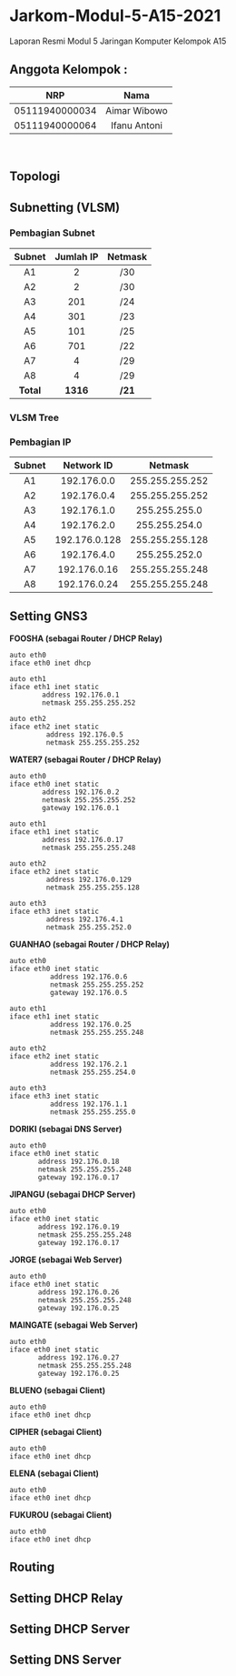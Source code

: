 # Jarkom-Modul-5-A15-2021

Laporan Resmi Modul 5 Jaringan Komputer Kelompok A15

## Anggota Kelompok :

|      NRP       |     Nama     |
| :------------: | :----------: |
| 05111940000034 | Aimar Wibowo |
| 05111940000064 | Ifanu Antoni |

&nbsp;

## Topologi

## Subnetting (VLSM)

### Pembagian Subnet

|      Subnet       |     Jumlah IP     |     Netmask     |
|  :--------------: | :--------------:  | :--------------:|
|A1|2|/30|
|A2|2|/30|
|A3|201|/24|
|A4|301|/23|
|A5|101|/25|
|A6|701|/22|
|A7|4|/29|
|A8|4|/29|
|**Total**|**1316**|**/21**|

### VLSM Tree

### Pembagian IP

|      Subnet       |     Network ID    |     Netmask     |
|  :--------------: | :--------------:  | :--------------:|
|A1|192.176.0.0|255.255.255.252|
|A2|192.176.0.4|255.255.255.252|
|A3|192.176.1.0|255.255.255.0|
|A4|192.176.2.0|255.255.254.0|
|A5|192.176.0.128|255.255.255.128|
|A6|192.176.4.0|255.255.252.0|
|A7|192.176.0.16|255.255.255.248|
|A8|192.176.0.24|255.255.255.248|

## Setting GNS3

**FOOSHA (sebagai Router / DHCP Relay)**

```
auto eth0
iface eth0 inet dhcp

auto eth1
iface eth1 inet static
        address 192.176.0.1
        netmask 255.255.255.252

auto eth2
iface eth2 inet static
         address 192.176.0.5
         netmask 255.255.255.252
```

**WATER7 (sebagai Router / DHCP Relay)**

```
auto eth0
iface eth0 inet static
        address 192.176.0.2
        netmask 255.255.255.252
        gateway 192.176.0.1

auto eth1
iface eth1 inet static
        address 192.176.0.17
        netmask 255.255.255.248

auto eth2
iface eth2 inet static
         address 192.176.0.129
         netmask 255.255.255.128

auto eth3
iface eth3 inet static
         address 192.176.4.1
         netmask 255.255.252.0
```

**GUANHAO (sebagai Router / DHCP Relay)**

```
auto eth0
iface eth0 inet static
          address 192.176.0.6
          netmask 255.255.255.252
          gateway 192.176.0.5

auto eth1
iface eth1 inet static
          address 192.176.0.25
          netmask 255.255.255.248

auto eth2
iface eth2 inet static
          address 192.176.2.1
          netmask 255.255.254.0

auto eth3
iface eth3 inet static
          address 192.176.1.1
          netmask 255.255.255.0
```

**DORIKI (sebagai DNS Server)**

```
auto eth0
iface eth0 inet static
       address 192.176.0.18
       netmask 255.255.255.248
       gateway 192.176.0.17
```

**JIPANGU (sebagai DHCP Server)**

```
auto eth0
iface eth0 inet static
       address 192.176.0.19
       netmask 255.255.255.248
       gateway 192.176.0.17
```

**JORGE (sebagai Web Server)**

```
auto eth0
iface eth0 inet static
       address 192.176.0.26
       netmask 255.255.255.248
       gateway 192.176.0.25
```

**MAINGATE (sebagai Web Server)**

```
auto eth0
iface eth0 inet static
       address 192.176.0.27
       netmask 255.255.255.248
       gateway 192.176.0.25
```

**BLUENO (sebagai Client)**

```
auto eth0
iface eth0 inet dhcp
```

**CIPHER (sebagai Client)**

```
auto eth0
iface eth0 inet dhcp
```

**ELENA (sebagai Client)**

```
auto eth0
iface eth0 inet dhcp
```

**FUKUROU (sebagai Client)**

```
auto eth0
iface eth0 inet dhcp
```

## Routing

## Setting DHCP Relay

## Setting DHCP Server

## Setting DNS Server

